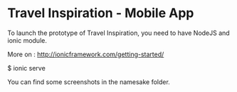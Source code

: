 # Travel Inspiration - Mobile App

To launch the prototype of Travel Inspiration, you need to have NodeJS and ionic module.

More on : http://ionicframework.com/getting-started/

$ ionic serve

You can find some screenshots in the namesake folder.
